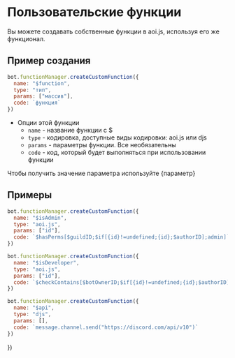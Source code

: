 # Пользовательские функции

Вы можете создавать собственные функции в aoi.js, используя его же функционал. 

## Пример создания
```javascript
bot.functionManager.createCustomFunction({
  name: "$function",
  type: "тип",
  params: ["массив"],
  code: `функция`
})
```
* Опции этой функции
  * `name` - название функции с $
  * `type` - кодировка, доступные виды кодировки: aoi.js или djs
  * `params` - параметры функции. Все необязательны
  * `code` - код, который будет выполняться при использовании функции

Чтобы получить значение параметра используйте {параметр}

## Примеры
```javascript
bot.functionManager.createCustomFunction({
  name: "$isAdmin",
  type: "aoi.js",
  params: ["id"],
  code: `$hasPerms[$guildID;$if[{id}!=undefined;{id};$authorID];admin]`
})
```
```javascript
bot.functionManager.createCustomFunction({
  name: "$isDeveloper",
  type: "aoi.js",
  params: ["id"],
  code: `$checkContains[$botOwnerID;$if[{id}!=undefined;{id};$authorID]]`
})
```
```javascript
bot.functionManager.createCustomFunction({
  name: "$api",
  type: "djs",
  params: [],
  code: `message.channel.send("https://discord.com/api/v10")`
})
```
})
